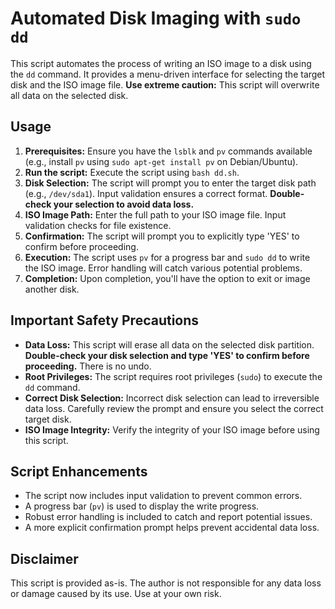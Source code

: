 # Automated Disk Imaging with `sudo dd`

This script automates the process of writing an ISO image to a disk using the `dd` command. It provides a menu-driven interface for selecting the target disk and the ISO image file.  **Use extreme caution:** This script will overwrite all data on the selected disk.


## Usage

1.  **Prerequisites:** Ensure you have the `lsblk` and `pv` commands available (e.g., install `pv` using `sudo apt-get install pv` on Debian/Ubuntu).
2.  **Run the script:** Execute the script using `bash dd.sh`.
3.  **Disk Selection:** The script will prompt you to enter the target disk path (e.g., `/dev/sda1`). Input validation ensures a correct format. **Double-check your selection to avoid data loss.**
4.  **ISO Image Path:** Enter the full path to your ISO image file. Input validation checks for file existence.
5.  **Confirmation:** The script will prompt you to explicitly type 'YES' to confirm before proceeding.
6.  **Execution:** The script uses `pv` for a progress bar and `sudo dd` to write the ISO image.  Error handling will catch various potential problems.
7.  **Completion:** Upon completion, you'll have the option to exit or image another disk.


## Important Safety Precautions

*   **Data Loss:** This script will erase all data on the selected disk partition.  **Double-check your disk selection and type 'YES' to confirm before proceeding.** There is no undo.
*   **Root Privileges:** The script requires root privileges (`sudo`) to execute the `dd` command.
*   **Correct Disk Selection:** Incorrect disk selection can lead to irreversible data loss. Carefully review the prompt and ensure you select the correct target disk.
*   **ISO Image Integrity:** Verify the integrity of your ISO image before using this script.


## Script Enhancements

*   The script now includes input validation to prevent common errors.
*   A progress bar (`pv`) is used to display the write progress.
*   Robust error handling is included to catch and report potential issues.
*   A more explicit confirmation prompt helps prevent accidental data loss.


## Disclaimer

This script is provided as-is. The author is not responsible for any data loss or damage caused by its use. Use at your own risk.
